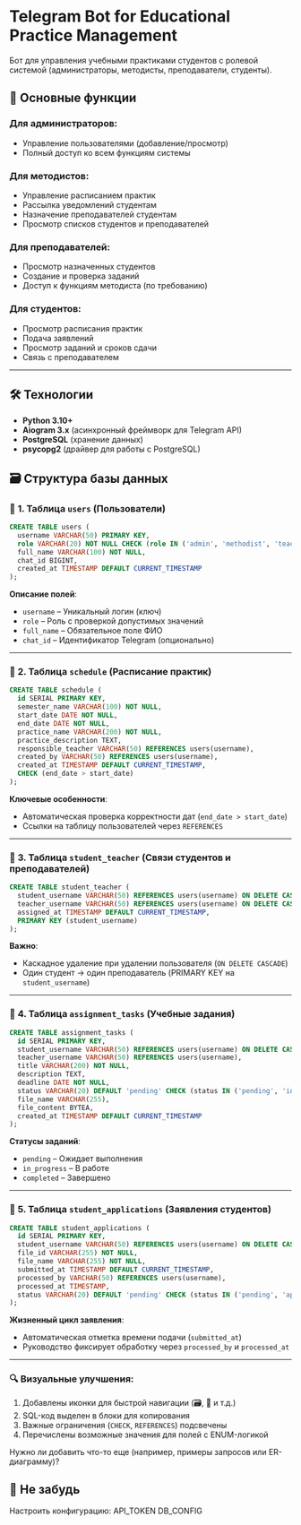 # Telegram Bot for Educational Practice Management

Бот для управления учебными практиками студентов с ролевой системой (администраторы, методисты, преподаватели, студенты).

## 📌 Основные функции

### Для администраторов:
- Управление пользователями (добавление/просмотр)
- Полный доступ ко всем функциям системы

### Для методистов:
- Управление расписанием практик
- Рассылка уведомлений студентам
- Назначение преподавателей студентам
- Просмотр списков студентов и преподавателей

### Для преподавателей:
- Просмотр назначенных студентов
- Создание и проверка заданий
- Доступ к функциям методиста (по требованию)

### Для студентов:
- Просмотр расписания практик
- Подача заявлений
- Просмотр заданий и сроков сдачи
- Связь с преподавателем
---

## 🛠 Технологии

- **Python 3.10+**
- **Aiogram 3.x** (асинхронный фреймворк для Telegram API)
- **PostgreSQL** (хранение данных)
- **psycopg2** (драйвер для работы с PostgreSQL)

## 🗃 **Структура базы данных**

### 📌 **1. Таблица `users` (Пользователи)**
```sql
CREATE TABLE users (
  username VARCHAR(50) PRIMARY KEY,
  role VARCHAR(20) NOT NULL CHECK (role IN ('admin', 'methodist', 'teacher', 'student')),
  full_name VARCHAR(100) NOT NULL,
  chat_id BIGINT,
  created_at TIMESTAMP DEFAULT CURRENT_TIMESTAMP
);
```
**Описание полей**:  
- `username` – Уникальный логин (ключ)  
- `role` – Роль с проверкой допустимых значений  
- `full_name` – Обязательное поле ФИО  
- `chat_id` – Идентификатор Telegram (опционально)  

---

### 📅 **2. Таблица `schedule` (Расписание практик)**
```sql
CREATE TABLE schedule (
  id SERIAL PRIMARY KEY,
  semester_name VARCHAR(100) NOT NULL,
  start_date DATE NOT NULL,
  end_date DATE NOT NULL,
  practice_name VARCHAR(200) NOT NULL,
  practice_description TEXT,
  responsible_teacher VARCHAR(50) REFERENCES users(username),
  created_by VARCHAR(50) REFERENCES users(username),
  created_at TIMESTAMP DEFAULT CURRENT_TIMESTAMP,
  CHECK (end_date > start_date)
);
```
**Ключевые особенности**:  
- Автоматическая проверка корректности дат (`end_date > start_date`)  
- Ссылки на таблицу пользователей через `REFERENCES`  

---

### 👥 **3. Таблица `student_teacher` (Связи студентов и преподавателей)**
```sql
CREATE TABLE student_teacher (
  student_username VARCHAR(50) REFERENCES users(username) ON DELETE CASCADE,
  teacher_username VARCHAR(50) REFERENCES users(username) ON DELETE CASCADE,
  assigned_at TIMESTAMP DEFAULT CURRENT_TIMESTAMP,
  PRIMARY KEY (student_username)
);
```
**Важно**:  
- Каскадное удаление при удалении пользователя (`ON DELETE CASCADE`)  
- Один студент → один преподаватель (PRIMARY KEY на `student_username`)  

---

### 📝 **4. Таблица `assignment_tasks` (Учебные задания)**
```sql
CREATE TABLE assignment_tasks (
  id SERIAL PRIMARY KEY,
  student_username VARCHAR(50) REFERENCES users(username) ON DELETE CASCADE,
  teacher_username VARCHAR(50) REFERENCES users(username),
  title VARCHAR(200) NOT NULL,
  description TEXT,
  deadline DATE NOT NULL,
  status VARCHAR(20) DEFAULT 'pending' CHECK (status IN ('pending', 'in_progress', 'completed')),
  file_name VARCHAR(255),
  file_content BYTEA,
  created_at TIMESTAMP DEFAULT CURRENT_TIMESTAMP
);
```
**Статусы заданий**:  
- `pending` – Ожидает выполнения  
- `in_progress` – В работе  
- `completed` – Завершено  

---

### 📄 **5. Таблица `student_applications` (Заявления студентов)**
```sql
CREATE TABLE student_applications (
  id SERIAL PRIMARY KEY,
  student_username VARCHAR(50) REFERENCES users(username) ON DELETE CASCADE,
  file_id VARCHAR(255) NOT NULL,
  file_name VARCHAR(255) NOT NULL,
  submitted_at TIMESTAMP DEFAULT CURRENT_TIMESTAMP,
  processed_by VARCHAR(50) REFERENCES users(username),
  processed_at TIMESTAMP,
  status VARCHAR(20) DEFAULT 'pending' CHECK (status IN ('pending', 'approved', 'rejected'))
);
```
**Жизненный цикл заявления**:  
- Автоматическая отметка времени подачи (`submitted_at`)  
- Руководство фиксирует обработку через `processed_by` и `processed_at`  

---

### 🔍 **Визуальные улучшения**:  
1. Добавлены иконки для быстрой навигации (🗃, 📅 и т.д.)  
2. SQL-код выделен в блоки для копирования  
3. Важные ограничения (`CHECK`, `REFERENCES`) подсвечены  
4. Перечислены возможные значения для полей с ENUM-логикой  

Нужно ли добавить что-то еще (например, примеры запросов или ER-диаграмму)?


## 🚀 Не забудь
Настроить конфигурацию:
API_TOKEN
DB_CONFIG
